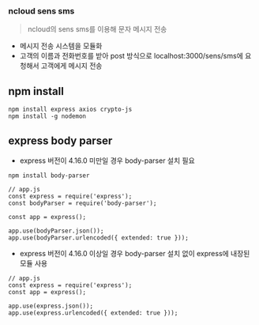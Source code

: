 ### ncloud sens sms
> ncloud의 sens sms를 이용해 문자 메시지 전송
 - 메시지 전송 시스템을 모듈화
 - 고객의 이름과 전화번호를 받아 post 방식으로 localhost:3000/sens/sms에 요청해서 고객에게 메시지 전송

## npm install
```
npm install express axios crypto-js
npm install -g nodemon
```

## express body parser
 - express 버전이 4.16.0 미만일 경우 body-parser 설치 필요
```
npm install body-parser

// app.js
const express = require('express');
const bodyParser = require('body-parser');

const app = express();

app.use(bodyParser.json());
app.use(bodyParser.urlencoded({ extended: true }));
```

 - express 버전이 4.16.0 이상일 경우 body-parser 설치 없이 express에 내장된 모듈 사용
```
// app.js
const express = require('express');
const app = express();

app.use(express.json());
app.use(express.urlencoded({ extended: true }));
```